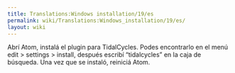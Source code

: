 ```yaml
---
title: Translations:Windows installation/19/es
permalink: wiki/Translations:Windows_installation/19/es/
layout: wiki
---
```


Abrí Atom, instalá el plugin para TidalCycles. Podes encontrarlo en el
menú edit &gt; settings &gt; install, después escribí “tidalcycles” en
la caja de búsqueda. Una vez que se instaló, reiniciá Atom.
